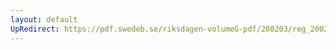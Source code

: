 ```yaml
---
layout: default
UpRedirect: https://pdf.swedeb.se/riksdagen-volumeG-pdf/200203/reg_200203/reg_200203_0163.pdf
---
```

